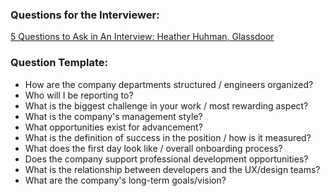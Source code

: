 ### Questions for the Interviewer:

[5 Questions to Ask in An Interview: Heather Huhman, Glassdoor](http://www.glassdoor.com/blog/5-questions-job-interview/?utm_medium=email&utm_source=newsletter&utm_campaign=September2015_US&utm_content=INTERVIEW_TIPS)

### Question Template:

- How are the company departments structured / engineers organized?
- Who will I be reporting to?
- What is the biggest challenge in your work / most rewarding aspect?
- What is the company's management style?
- What opportunities exist for advancement?
- What is the definition of success in the position / how is it measured?
- What does the first day look like / overall onboarding process?
- Does the company support professional development opportunities?
- What is the relationship between developers and the UX/design teams?
- What are the company's long-term goals/vision?
